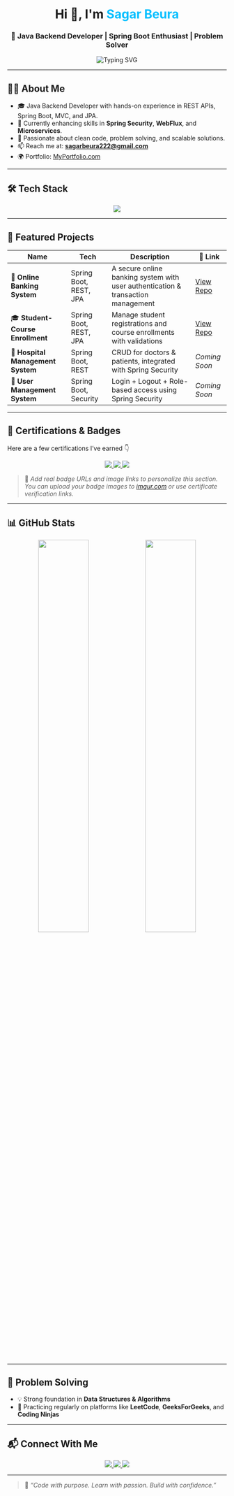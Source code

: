 <h1 align="center">Hi 👋, I'm <span style="color:#00BFFF">Sagar Beura</span></h1>
<h3 align="center">🚀 Java Backend Developer | Spring Boot Enthusiast | Problem Solver</h3>

<p align="center">
  <img src="https://readme-typing-svg.herokuapp.com?font=Fira+Code&duration=4000&pause=1000&center=true&vCenter=true&width=435&lines=Java+Backend+Developer;Spring+Boot+%7C+REST+API+%7C+JPA;Building+secure+and+scalable+web+apps;Lifelong+Learner+%7C+Tech+Explorer" alt="Typing SVG" />
</p>

---

## 🧑‍💻 About Me

- 🎓 Java Backend Developer with hands-on experience in REST APIs, Spring Boot, MVC, and JPA.
- 🔄 Currently enhancing skills in **Spring Security**, **WebFlux**, and **Microservices**.
- 🌱 Passionate about clean code, problem solving, and scalable solutions.
- 📫 Reach me at: **sagarbeura222@gmail.com**
- 🌍 Portfolio: [MyPortfolio.com](https://your-portfolio-link.com)

---

## 🛠️ Tech Stack

<p align="center">
  <img src="https://skillicons.dev/icons?i=java,spring,mysql,hibernate,javascript,html,css,bootstrap,maven,git,postman" />
</p>

---

## 📌 Featured Projects

| Name | Tech | Description | 🔗 Link |
|------|------|-------------|---------|
| 🏦 **Online Banking System** | Spring Boot, REST, JPA | A secure online banking system with user authentication & transaction management | [View Repo](https://github.com/Sagar6372/Online_Banking_System) |
| 🎓 **Student-Course Enrollment** | Spring Boot, REST, JPA | Manage student registrations and course enrollments with validations | [View Repo](https://github.com/Sagar6372/Student-Course-Enrollment-System) |
| 🏥 **Hospital Management System** | Spring Boot, REST | CRUD for doctors & patients, integrated with Spring Security | _Coming Soon_ |
| 🔐 **User Management System** | Spring Boot, Security | Login + Logout + Role-based access using Spring Security | _Coming Soon_ |

---

## 🏅 Certifications & Badges

Here are a few certifications I’ve earned 👇

<p align="center">
  <a href="https://www.credly.com/badges/example-spring-boot-cert" target="_blank">
    <img src="https://img.shields.io/badge/Spring%20Boot-Certified-green?style=for-the-badge&logo=spring&logoColor=white" />
  </a>
  <a href="https://www.hackerrank.com/certificates/example-java-cert" target="_blank">
    <img src="https://img.shields.io/badge/Java%20(HackerRank)-Certified-brightgreen?style=for-the-badge&logo=hackerrank&logoColor=white" />
  </a>
  <a href="https://www.linkedin.com/learning/certificates/example-udemy-cert" target="_blank">
    <img src="https://img.shields.io/badge/Udemy%20Java%20Course-Completed-orange?style=for-the-badge&logo=udemy&logoColor=white" />
  </a>
</p>

> 📝 _Add real badge URLs and image links to personalize this section. You can upload your badge images to [imgur.com](https://imgur.com/) or use certificate verification links._

---

## 📊 GitHub Stats

<div align="center">
  <img width="48%" src="https://github-readme-stats.vercel.app/api?username=Sagar6372&show_icons=true&theme=tokyonight" />
  <img width="48%" src="https://github-readme-streak-stats.herokuapp.com/?user=Sagar6372&theme=tokyonight"/>
</div>

---

## 🧠 Problem Solving

- 💡 Strong foundation in **Data Structures & Algorithms**
- 🔢 Practicing regularly on platforms like **LeetCode**, **GeeksForGeeks**, and **Coding Ninjas**

---

## 📬 Connect With Me

<p align="center">
  <a href="https://www.linkedin.com/in/sagarbeura/" target="_blank">
    <img src="https://img.shields.io/badge/LinkedIn-0077B5?style=for-the-badge&logo=linkedin&logoColor=white"/>
  </a>
  <a href="mailto:sagarbeura222@gmail.com">
    <img src="https://img.shields.io/badge/Gmail-D14836?style=for-the-badge&logo=gmail&logoColor=white"/>
  </a>
  <a href="https://github.com/Sagar6372">
    <img src="https://img.shields.io/badge/GitHub-000000?style=for-the-badge&logo=github&logoColor=white"/>
  </a>
</p>

---

> 💬 _“Code with purpose. Learn with passion. Build with confidence.”_

